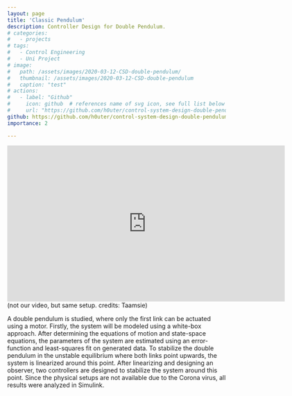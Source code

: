 ```yaml
---
layout: page
title: 'Classic Pendulum'
description: Controller Design for Double Pendulum.
# categories:
#   - projects
# tags:
#   - Control Engineering
#   - Uni Project
# image:
#   path: /assets/images/2020-03-12-CSD-double-pendulum/
#   thumbnail: /assets/images/2020-03-12-CSD-double-pendulum
#   caption: "test"
# actions:
#   - label: "Github"
#     icon: github  # references name of svg icon, see full list below
#     url: "https://github.com/h0uter/control-system-design-double-pendulum"
github: https://github.com/h0uter/control-system-design-double-pendulum
importance: 2

---
```


<div class="row">
    <div class="col-sm mt-3 mt-md-0">
  <iframe width="640" height="360" src="https://www.youtube.com/embed/qcokfeDFilA?controls=1&amp;" frameborder="0" allowfullscreen></iframe>
    </div>
</div>
<div class="caption">
    (not our video, but same setup. credits: Taamsie)
</div>
<!-- <div class="embed-responsive embed-responsive-16by9">
  <iframe width="640" height="360" src="https://www.youtube.com/embed/qcokfeDFilA?controls=1&amp;" frameborder="0" allowfullscreen></iframe>
</div> -->



A double pendulum is studied, where only the first link can be actuated using a motor. Firstly, the system will be modeled using a white-box approach. After determining the equations of motion and state-space equations, the parameters of the system are estimated using an error-function and least-squares fit on generated data. To stabilize the double pendulum in the unstable equilibrium where both links point upwards, the system is linearized around this point. After linearizing and designing an observer, two controllers are designed to stabilize the system around this point. Since the physical setups are not available due to the Corona virus, all results were analyzed in Simulink.


<!-- <iframe width="560" height="400" src="https://www.youtube.com/embed/qcokfeDFilA" frameborder="0" allow="accelerometer; autoplay; clipboard-write; encrypted-media; gyroscope; picture-in-picture" allowfullscreen></iframe> -->

<!-- (credits: not my video, but same setup) -->

<!-- https://github.com/h0uter/control-system-design-double-pendulum -->
